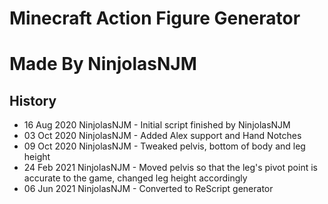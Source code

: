 # Minecraft Action Figure Generator
# Made By NinjolasNJM

## History

- 16 Aug 2020 NinjolasNJM - Initial script finished by NinjolasNJM
- 03 Oct 2020 NinjolasNJM - Added Alex support and Hand Notches
- 09 Oct 2020 NinjolasNJM - Tweaked pelvis, bottom of body and leg height
- 24 Feb 2021 NinjolasNJM - Moved pelvis so that the leg's pivot point is accurate to the game, changed leg height accordingly
- 06 Jun 2021 NinjolasNJM - Converted to ReScript generator
